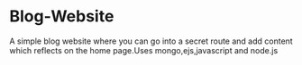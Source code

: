 # Blog-Website
A simple blog website where you can go into a secret route and add content which reflects on the home page.Uses mongo,ejs,javascript and node.js

